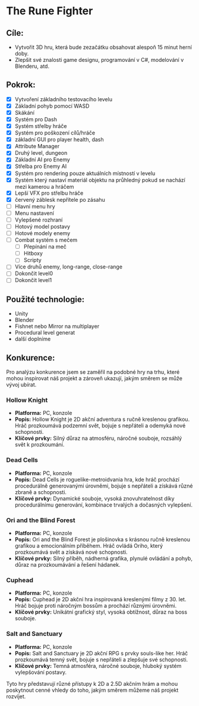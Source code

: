 # The Rune Fighter

## Cíle:
- Vytvořit 3D hru, která bude zezačátku obsahovat alespoň 15 minut herní doby.
- Zlepšit své znalosti game designu, programování v C#, modelování v Blenderu, atd.

## Pokrok:

- [x] Vytvoření základního testovacího levelu
- [x] Základní pohyb pomocí WASD
- [x] Skákání 
- [x] Systém pro Dash
- [x] Systém střelby hráče
- [x] Systém pro poškození cílů/hráče
- [x] základní GUI pro player health, dash
- [x] Attribute Manager
- [x] Druhý level, dungeon
- [x] Základní AI pro Enemy
- [x] Střelba pro Enemy AI
- [x] Systém pro rendering pouze aktuálních místností v levelu
- [x] Systém který nastaví materiál objektu na průhledný pokud se nachází mezi kamerou a hráčem
- [x] Lepší VFX pro střelbu hráče
- [x] červený záblesk nepřítele po zásahu
- [ ] Hlavní menu hry
- [ ] Menu nastavení
- [ ] Vylepšené rozhraní
- [ ] Hotový model postavy
- [ ] Hotové modely enemy
- [ ] Combat systém s mečem
    - [ ] Přepínání na meč
    - [ ] Hitboxy
    - [ ] Scripty
- [ ] Více druhů enemy, long-range, close-range
- [ ] Dokončit level0
- [ ] Dokončit level1

## Použité technologie:
- Unity
- Blender
- Fishnet nebo Mirror na multiplayer
- Procedural level generat
- další doplníme

## Konkurence:
Pro analýzu konkurence jsem se zaměřil na podobné hry na trhu, které mohou inspirovat náš projekt a zároveň ukazují, jakým směrem se může vývoj ubírat.

### Hollow Knight
- **Platforma:** PC, konzole
- **Popis:** Hollow Knight je 2D akční adventura s ručně kreslenou grafikou. Hráč prozkoumává podzemní svět, bojuje s nepřáteli a odemyká nové schopnosti.
- **Klíčové prvky:** Silný důraz na atmosféru, náročné souboje, rozsáhlý svět k prozkoumání.

### Dead Cells
- **Platforma:** PC, konzole
- **Popis:** Dead Cells je roguelike-metroidvania hra, kde hráč prochází procedurálně generovanými úrovněmi, bojuje s nepřáteli a získává různé zbraně a schopnosti.
- **Klíčové prvky:** Dynamické souboje, vysoká znovuhratelnost díky procedurálnímu generování, kombinace trvalých a dočasných vylepšení.

### Ori and the Blind Forest
- **Platforma:** PC, konzole
- **Popis:** Ori and the Blind Forest je plošinovka s krásnou ručně kreslenou grafikou a emocionálním příběhem. Hráč ovládá Oriho, který prozkoumává svět a získává nové schopnosti.
- **Klíčové prvky:** Silný příběh, nádherná grafika, plynulé ovládání a pohyb, důraz na prozkoumávání a řešení hádanek.

### Cuphead
- **Platforma:** PC, konzole
- **Popis:** Cuphead je 2D akční hra inspirovaná kreslenými filmy z 30. let. Hráč bojuje proti náročným bossům a prochází různými úrovněmi.
- **Klíčové prvky:** Unikátní grafický styl, vysoká obtížnost, důraz na boss souboje.

### Salt and Sanctuary
- **Platforma:** PC, konzole
- **Popis:** Salt and Sanctuary je 2D akční RPG s prvky souls-like her. Hráč prozkoumává temný svět, bojuje s nepřáteli a zlepšuje své schopnosti.
- **Klíčové prvky:** Temná atmosféra, náročné souboje, hluboký systém vylepšování postavy.

Tyto hry představují různé přístupy k 2D a 2.5D akčním hrám a mohou poskytnout cenné vhledy do toho, jakým směrem můžeme náš projekt rozvíjet.
